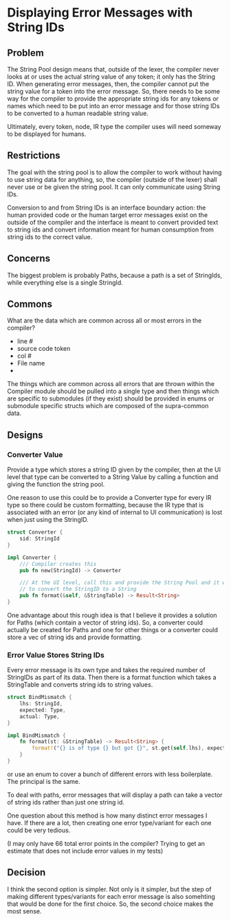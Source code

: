 # Displaying Error Messages with String IDs
## Problem
The String Pool design means that, outside of the lexer, the compiler never looks
at or uses the actual string value of any token; it only has the String ID. When
generating error messages, then, the compiler cannot put the string value for 
a token into the error message. So, there needs to be some way for the compiler
to provide the appropriate string ids for any tokens or names which need to be
put into an error message and for those string IDs to be converted to a human
readable string value.

Ultimately, every token, node, IR type the compiler uses will need someway to be
displayed for humans.

## Restrictions
The goal with the string pool is to allow the compiler to work without having to
use string data for anything, so, the compiler (outside of the lexer) shall never
use or be given the string pool.  It can only communicate using String IDs.

Conversion to and from String IDs is an interface boundary action: the human provided
code or the human target error messages exist on the outside of the compiler and
the interface is meant to convert provided text to string ids and convert information
meant for human consumption from string ids to the correct value.

## Concerns
The biggest problem is probably Paths, because a path is a set of StringIds, while
everything else is a single StringId.

## Commons
What are the data which are common across all or most errors in the compiler?

- line #
- source code token
- col #
- File name
- 

The things which are common across all errors that are thrown within the Compiler
module should be pulled into a single type and then things which are specific
to submodules (if they exist) should be provided in enums or submodule specific
structs which are composed of the supra-common data.

## Designs
### Converter Value
Provide a type which stores a string ID given by the compiler, then at the UI level
that type can be converted to a String Value by calling a function and giving the
function the string pool.

One reason to use this could be to provide a Converter type for every IR type
so there could be custom formatting, because the IR type that is associated with
an error (or any kind of internal to UI communication) is lost when just using
the StringID.

```rust
struct Converter {
    sid: StringId
}

impl Converter {
    /// Compiler creates this
    pub fn new(StringId) -> Converter

    /// At the UI level, call this and provide the String Pool and it will attempt
    // to convert the StringID to a String
    pub fn format(&self, &StringTable) -> Result<String>
}
```

One advantage about this rough idea is that I believe it provides a solution for
Paths (which contain a vector of string ids).  So, a converter could actually be
created for Paths and one for other things or a converter could store a vec
of string ids and provide formatting.

### Error Value Stores String IDs
Every error message is its own type and takes the required number of StringIDs
as part of its data.  Then there is a format function which takes a StringTable
and converts string ids to string values.

```rust
struct BindMismatch {
    lhs: StringId,
    expected: Type,
    actual: Type,
}

impl BindMismatch {
    fn format(st: &StringTable) -> Result<String> {
        format!("{} is of type {} but got {}", st.get(self.lhs), expected, actual)
    }
}
```

or use an enum to cover a bunch of different errors with less boilerplate. The
principal is the same.

To deal with paths, error messages that will display a path can take a vector
of string ids rather than just one string id.

One question about this method is how many distinct error messages I have.  If there
are a lot, then creating one error type/variant for each one could be very tedious.

(I may only have 66 total error points in the compiler?  Trying to get an estimate
that does not include error values in my tests)

## Decision
I think the second option is simpler.  Not only is it simpler, but the step of
making different types/variants for each error message is also somehting that would
be done for the first choice. So, the second choice makes the most sense.
